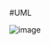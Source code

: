 #UML

![image](https://user-images.githubusercontent.com/70484432/166006128-d07ad6a2-5c89-40ce-9fb9-f78b3ec8c294.png)
